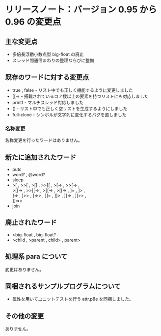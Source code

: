 # リリースノート：バージョン 0.95 から 0.96 の変更点

## 主な変更点
* 多倍長浮動小数点型 big-float の廃止
* スレッド間通信まわりの整理ならびに整備

## 既存のワードに対する変更点
* true , false - リスト中でも正しく機能するように変更しました
* [[=&gt; - 搭載されているコア数以上の要素を持つリストにも対応しました
* printf - マルチスレッド対応しました
* () - リスト中でも正しく空リストを生成するようにしました
* full-clone - シンボルが文字列に変化するバグを直しました
   
### 名称変更
名称変更を行ったワードはありません。

## 新たに追加されたワード
* putc
* word? , @word?
* sleep
* &gt;[ , &gt;&gt;[ , &gt;[[ , &gt;&gt;[[ , &gt;[-&gt; , &gt;&gt;[-&gt; , <br>
  &gt;[[-&gt; , &gt;&gt;[[-&gt; , &gt;[[=&gt; , &gt;[[=&gt; , ]= , ]&gt; , <br>
  ]=&gt; , ]&gt;&gt; , ]=&gt;&gt; , ]]= , ]]&gt; , ]]=&gt; , ]]&gt;&gt; , <br>
  ]]=&gt;&gt;
* join

## 廃止されたワード
* &gt;big-float , big-float?
* &gt;child , &gt;parent , child&gt; , parent&gt;

## 処理系 para について
変更はありません。

## 同梱されるサンプルプログラムについて
* 属性を用いてユニットテストを行う attr.p8e を同梱しました。

## その他の変更
ありません。


